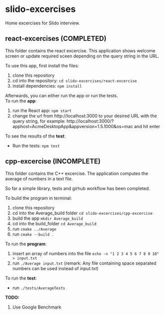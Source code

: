 # slido-excercises
Home excercises for Slido interview.
## react-excercises (COMPLETED)
This folder contains the react excercise. This application shows welcome screen or update required sceen depending on the query string in the URL.

To use this app, first install the files:
1. clone this repository
2. cd into the repository: `cd slido-excercises/react-excercise`
3. install dependencies: `npm install` 

Afterwards, you can either run the app or run the tests.\
To run the **app**:
1. run the React app: `npm start`
2. change the url from http://localhost:3000 to your desired URL with the query string, for example: http://localhost:3000/?apphost=AcmeDesktopApp&appversion=1.5.1000&os=mac and hit enter

To see the results of the **test**:
- Run the tests: `npm test`

## cpp-excercise (INCOMPLETE)
This folder contains the C++ excercise. The application computes the average of numbers in a text file.

So far a simple library, tests and girhub workflow has been completed.

To build the program in terminal:
1. clone this repository
2. cd into the Average_build folder `cd slido-excercises/cpp-excercise`
3. build the app `mkdir Average_build`
4. cd into the build_folder `cd Average_build`
5. run `cmake ../Average`
6. run `cmake --build .`

To run the **program**:
1. insert an array of numbers into the file `echo -n "1 2 3 4 5 6 7 8 9 10" > input.txt`
2. run `./Average input.txt` (remark: Any file containing space separated numbers can be used instead of *input.txt*)

To run the **test**:
- run `./tests/AverageTests`

**TODO:**
1. Use Google Benchmark
